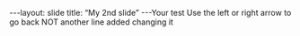 ---layout: slide
title: “My 2nd slide”
---Your test
Use the left or right arrow to go back NOT
another line added
changing it
